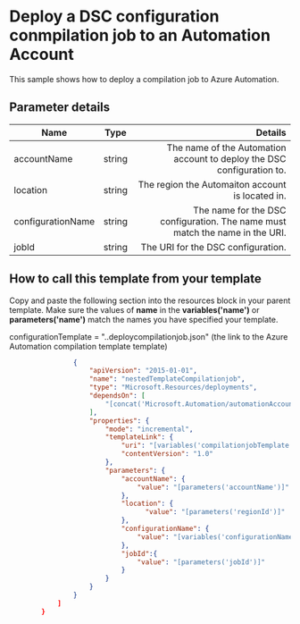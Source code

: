# Deploy a DSC configuration conmpilation job to an Automation Account

This sample shows how to deploy a compilation job to Azure Automation.  

## Parameter details 

| Name          			| Type          | Details 																													|
| ------------- 			|:-------------:| ---------------------------------------------------------------------------------:										|
| accountName   			| string 		| The name of the Automation account to deploy the DSC configuration to. 																|
| location					| string 		| The region the Automaiton account is located in. 																			|
| configurationName   		| string 		| The name for the DSC configuration. The name must match the name in the URI. 														|
| jobId                		| string 		| The URI for the DSC configuration. 																									|																														|

## How to call this template from your template

Copy and paste the following section into the resources block in your parent template.  Make sure the values of **name** in the **variables('name')** or **parameters('name')** match the names you have specified your template.  

configurationTemplate = "..deploycompilationjob.json" (the link to the Azure Automation compilation template template)

```json
                {
                    "apiVersion": "2015-01-01",
                    "name": "nestedTemplateCompilationjob",
                    "type": "Microsoft.Resources/deployments",
                    "dependsOn": [
                        "[concat('Microsoft.Automation/automationAccounts/', parameters('accountName'))]"
                    ],
                    "properties": {
                        "mode": "incremental",
                        "templateLink": {
                            "uri": "[variables('compilationjobTemplate')]",
                            "contentVersion": "1.0"
                        },
                        "parameters": {
                            "accountName": {
                                "value": "[parameters('accountName')]"
                            },
                            "location": {
                                  "value": "[parameters('regionId')]"
                            },
                            "configurationName": {
                                "value": "[variables('configurationName')]"
                            },
                            "jobId":{
                                "value": "[parameters('jobId')]"
                            }
                        }
                    }
                }
            ]
        }

```